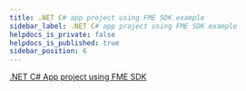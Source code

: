 ```yaml
---
title: .NET C# app project using FME SDK example
sidebar_label: .NET C# app project using FME SDK example
helpdocs_is_private: false
helpdocs_is_published: true
sidebar_position: 6
---
```


<p>
  <button hidden style={{borderRadius:'8px', border:'1px', fontFamily:'Courier New', fontWeight:'800', textAlign:'left'}}> help.split.io link: https://help.split.io/hc/en-us/articles/360019200211--NET-C-App-Project-using-Split-SDK-example </button>
</p>

[.NET C# App project using FME SDK](https://github.com/Split-Community/Split-SDKs-Examples/tree/main/netCsharp-SDK)